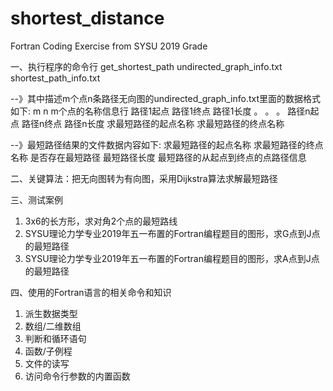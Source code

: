 # shortest_distance
Fortran Coding Exercise from SYSU 2019 Grade

一、执行程序的命令行
get_shortest_path undirected_graph_info.txt shortest_path_info.txt

--》其中描述m个点n条路径无向图的undirected_graph_info.txt里面的数据格式如下:
m n
m个点的名称信息行
路径1起点 路径1终点 路径1长度
。
。
。
路径n起点 路径n终点 路径n长度
求最短路径的起点名称 求最短路径的终点名称

--》最短路径结果的文件数据内容如下:
求最短路径的起点名称 求最短路径的终点名称
是否存在最短路径
最短路径长度
最短路径的从起点到终点的点路径信息

二、关键算法：把无向图转为有向图，采用Dijkstra算法求解最短路径

三、测试案例
1. 3x6的长方形，求对角2个点的最短路线
2. SYSU理论力学专业2019年五一布置的Fortran编程题目的图形，求G点到J点的最短路径
3. SYSU理论力学专业2019年五一布置的Fortran编程题目的图形，求A点到J点的最短路径

四、使用的Fortran语言的相关命令和知识
1. 派生数据类型
2. 数组/二维数组
3. 判断和循环语句
4. 函数/子例程
5. 文件的读写
6. 访问命令行参数的内置函数

